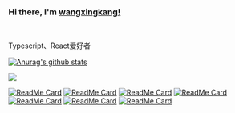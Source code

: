 ### Hi there, I'm [wangxingkang!](https://xingkang.wang)

<br />

Typescript、React爱好者

[![Anurag's github stats](https://github-readme-stats.vercel.app/api?username=wangxingkang&count_private=true&show_icons=true&theme=radical)](https://github.com/anuraghazra/github-readme-stats)


<a href="https://github.com/wangxingkang">
  <img align="center" src="https://github-readme-stats.anuraghazra1.vercel.app/api/top-langs/?username=wangxingkang&layout=compact&theme=radical" />
</a>

<br />

[![ReadMe Card](https://github-readme-stats.vercel.app/api/pin/?username=alitajs&repo=ant-design-plus)](https://github.com/alitajs/ant-design-plus)
[![ReadMe Card](https://github-readme-stats.vercel.app/api/pin/?username=pansyjs&repo=react-admin)](https://github.com/pansyjs/react-admin)
[![ReadMe Card](https://github-readme-stats.vercel.app/api/pin/?username=pansyjs&repo=watermark)](https://github.com/pansyjs/watermark)
[![ReadMe Card](https://github-readme-stats.vercel.app/api/pin/?username=pansyjs&repo=react-components)](https://github.com/pansyjs/react-components)
[![ReadMe Card](https://github-readme-stats.vercel.app/api/pin/?username=walrusjs&repo=pansy)](https://github.com/walrusjs/pansy)
[![ReadMe Card](https://github-readme-stats.vercel.app/api/pin/?username=walrusjs&repo=walrus)](https://github.com/walrusjs/walrus)
[![ReadMe Card](https://github-readme-stats.vercel.app/api/pin/?username=pansyjs&repo=micro-frontends-template)](https://github.com/pansyjs/micro-frontends-template)
